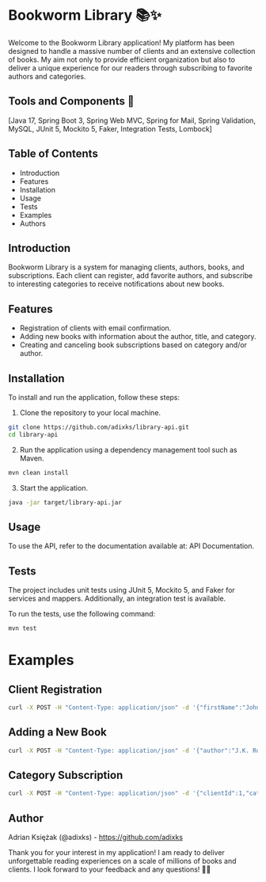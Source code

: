 # Bookworm Library 📚✨

Welcome to the Bookworm Library application! My platform has been designed to handle a massive number of clients and an extensive collection of books. My aim not only to provide efficient organization but also to deliver a unique experience for our readers through subscribing to favorite authors and categories.

## Tools and Components 🔧
[Java 17, Spring Boot 3, Spring Web MVC, Spring for Mail, Spring Validation, MySQL, JUnit 5, Mockito 5, Faker, Integration Tests, Lombock]

## Table of Contents
- Introduction
- Features
- Installation
- Usage
- Tests
- Examples
- Authors

## Introduction
Bookworm Library is a system for managing clients, authors, books, and subscriptions. Each client can register, add favorite authors, and subscribe to interesting categories to receive notifications about new books.

## Features
- Registration of clients with email confirmation.
- Adding new books with information about the author, title, and category.
- Creating and canceling book subscriptions based on category and/or author.

## Installation
To install and run the application, follow these steps:

1. Clone the repository to your local machine.
```bash
git clone https://github.com/adixks/library-api.git
cd library-api
```

2. Run the application using a dependency management tool such as Maven.
```bash
mvn clean install
```

3. Start the application.
```bash
java -jar target/library-api.jar
```

## Usage
To use the API, refer to the documentation available at: API Documentation.

## Tests
The project includes unit tests using JUnit 5, Mockito 5, and Faker for services and mappers. Additionally, an integration test is available.

To run the tests, use the following command:
```bash
mvn test
```

# Examples
## Client Registration
```bash
curl -X POST -H "Content-Type: application/json" -d '{"firstName":"John","lastName":"Doe","email":"john.doe@email.com"}' http://localhost:8080/api/v1/clients
```

## Adding a New Book
```bash
curl -X POST -H "Content-Type: application/json" -d '{"author":"J.K. Rowling","title":"Harry Potter and the Sorcerer\'s Stone","category":"Fantasy"}' http://localhost:8080/api/v1/books
```

## Category Subscription
```bash
curl -X POST -H "Content-Type: application/json" -d '{"clientId":1,"category":"Fantasy"}' http://localhost:8080/api/v1/subscriptions
```

## Author
Adrian Księżak (@adixks) - https://github.com/adixks

Thank you for your interest in my application! I am ready to deliver unforgettable reading experiences on a scale of millions of books and clients. I look forward to your feedback and any questions! 📖✨
